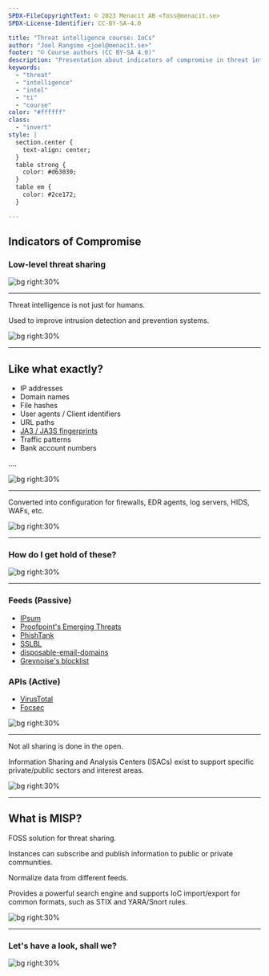 ```yaml
---
SPDX-FileCopyrightText: © 2023 Menacit AB <foss@menacit.se>
SPDX-License-Identifier: CC-BY-SA-4.0

title: "Threat intelligence course: IoCs"
author: "Joel Rangsmo <joel@menacit.se>"
footer: "© Course authors (CC BY-SA 4.0)"
description: "Presentation about indicators of compromise in threat intelligence course"
keywords:
  - "threat"
  - "intelligence"
  - "intel"
  - "ti"
  - "course"
color: "#ffffff"
class:
  - "invert"
style: |
  section.center {
    text-align: center;
  }
  table strong {
    color: #d63030;
  }
  table em {
    color: #2ce172;
  }

---
```

<!-- _footer: "%ATTRIBUTION_PREFIX% M. Zamani, ESO (CC BY 2.0)" -->
## Indicators of Compromise
### Low-level threat sharing

![bg right:30%](images/14-observatory.jpg)

---
<!-- _footer: "%ATTRIBUTION_PREFIX% M. Zamani, ESO (CC BY 2.0)" -->
Threat intelligence is not just for humans.  

Used to improve intrusion detection and prevention systems.

![bg right:30%](images/14-observatory.jpg)

---
<!-- _footer: "%ATTRIBUTION_PREFIX% Jonathan Torres (CC BY 4.0)" -->
## Like what exactly?
- IP addresses
- Domain names
- File hashes
- User agents / Client identifiers
- URL paths
- [JA3 / JA3S fingerprints](https://github.com/salesforce/ja3)
- Traffic patterns
- Bank account numbers

....

![bg right:30%](images/14-cyborg.jpg)

---
<!-- _footer: "%ATTRIBUTION_PREFIX% Jonathan Torres (CC BY 4.0)" -->
Converted into configuration for firewalls, EDR agents, log servers, HIDS, WAFs, etc.

![bg right:30%](images/14-cyborg.jpg)

---
<!-- _footer: "%ATTRIBUTION_PREFIX% Jonathan Torres (CC BY 4.0)" -->
### How do I get hold of these?

![bg right:30%](images/14-cyborg.jpg)

---
<!-- _footer: "%ATTRIBUTION_PREFIX% Yellowcloud (CC BY 2.0)" -->
### Feeds (Passive)
- [IPsum](https://github.com/stamparm/ipsum)
- [Proofpoint's Emerging Threats](https://rules.emergingthreats.net)
- [PhishTank](https://github.com/stamparm/ipsum)
- [SSLBL](https://sslbl.abuse.ch/)
- [disposable-email-domains](https://github.com/disposable-email-domains/disposable-email-domains)
- [Greynoise's blocklist](https://www.greynoise.io)

### APIs (Active)
- [VirusTotal](https://www.virustotal.com)
- [Focsec](https://focsec.com/)
 
![bg right:30%](images/14-chip_closeup.jpg)

---
<!-- _footer: "%ATTRIBUTION_PREFIX% Yellowcloud (CC BY 2.0)" -->
Not all sharing is done in the open.  

Information Sharing and
Analysis Centers (ISACs) exist to support specific private/public sectors and interest areas.
 
![bg right:30%](images/14-chip_closeup.jpg)

---
<!-- _footer: "%ATTRIBUTION_PREFIX% Miguel Discart (CC BY-SA 2.0)" -->
## What is MISP?
FOSS solution for threat sharing.  

Instances can subscribe and publish information to public or private communities.  

Normalize data from different feeds.

Provides a powerful search engine and
supports IoC import/export for common formats, such as STIX and YARA/Snort rules.
 
![bg right:30%](images/14-triangles.jpg)

---
<!-- _footer: "%ATTRIBUTION_PREFIX% Miguel Discart (CC BY-SA 2.0)" -->
### Let's have a look, shall we?
 
![bg right:30%](images/14-triangles.jpg)

